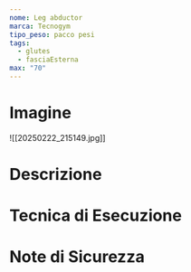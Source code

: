 ```yaml
---
nome: Leg abductor
marca: Tecnogym
tipo_peso: pacco pesi
tags:
  - glutes
  - fasciaEsterna
max: "70"
---
```

# Imagine
![[20250222_215149.jpg]]

# Descrizione
<!-- Descrizione dettagliata dell'esercizio -->

# Tecnica di Esecuzione
<!-- Punti chiave per l'esecuzione corretta -->

# Note di Sicurezza
<!-- Precauzioni e considerazioni sulla sicurezza -->
